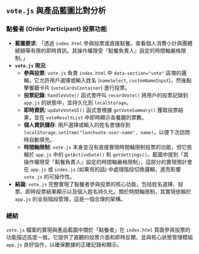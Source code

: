 ## `vote.js` 與產品藍圖比對分析

### 點餐者 (Order Participant) 投票功能

*   **藍圖要求**: 「透過 `index.html` 參與投票或直接點餐。查看個人消費小計與團體總額等有限的即時資訊。其操作權限受『點餐負責人』設定的時間軸嚴格限制。」
*   **`vote.js` 現況**: 
    *   **參與投票**: `vote.js` 負責 `index.html` 中 `data-section="vote"` 區塊的邏輯。它允許用戶選擇或輸入姓名 (`nameSelect`, `customNameInput`)，然後點擊餐廳卡片 (`voteCardsContainer`) 進行投票。
    *   **投票記錄**: `handleVote()` 函式會呼叫 `recordVote()` 將用戶的投票記錄到 `app.js` 的狀態中，並持久化到 `localStorage`。
    *   **即時資訊**: `updateVoteUI()` 函式會根據 `getVoteSummary()` 獲取投票結果，並在 `voteResultList` 中即時顯示各餐廳的票數。
    *   **個人資訊儲存**: 用戶選擇或輸入的姓名會儲存到 `localStorage.setItem("lunchvote-user-name", name)`，以便下次訪問時自動填充。
    *   **時間軸限制**: `vote.js` 本身並沒有直接實現時間軸限制投票的功能，但它依賴於 `app.js` 中的 `getActiveDate()` 和 `getSettings()`。藍圖中提到「其操作權限受『點餐負責人』設定的時間軸嚴格限制」，這部分的實現預計會在 `app.js` 或 `index.js` (如果有的話) 中處理階段切換邏輯，進而影響 `vote.js` 的可操作性。
*   **結論**: `vote.js` 完整實現了點餐者參與投票的核心功能，包括姓名選擇、投票、即時投票結果顯示以及個人姓名持久化。關於時間軸限制，其實現依賴於 `app.js` 的全局階段管理，這是一個合理的架構。

### 總結

`vote.js` 檔案的實現與產品藍圖中關於「點餐者」在 `index.html` 頁面參與投票的功能描述高度一致。它提供了直觀的投票介面和即時反饋，並與核心狀態管理模組 `app.js` 良好協作，以確保數據的正確記錄和顯示。
